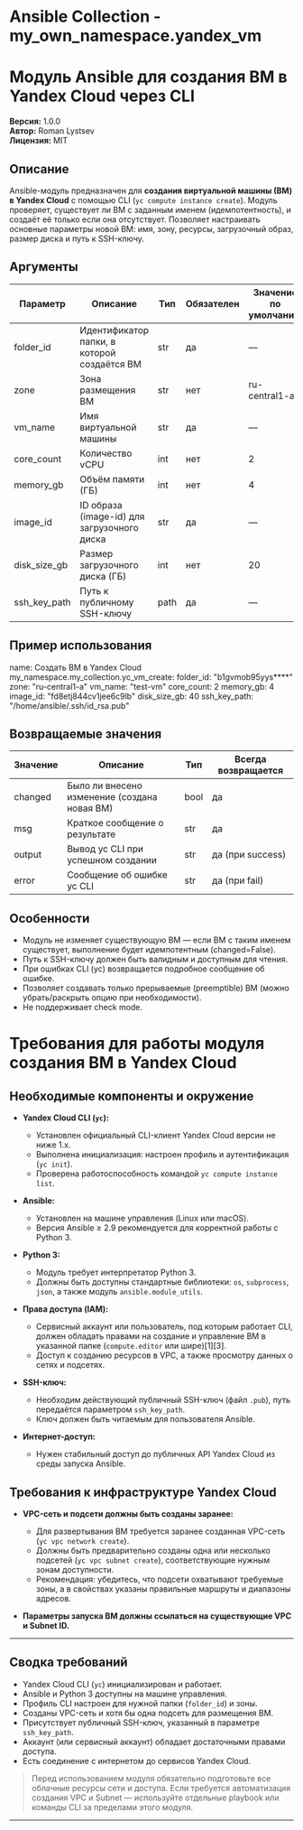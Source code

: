# Ansible Collection - my_own_namespace.yandex_vm

# Модуль Ansible для создания ВМ в Yandex Cloud через CLI

**Версия:** 1.0.0  
**Автор:** Roman Lystsev  
**Лицензия:** MIT

## Описание

Ansible-модуль предназначен для **создания виртуальной машины (ВМ) в Yandex Cloud** с помощью CLI (`yc compute instance create`). Модуль проверяет, существует ли ВМ с заданным именем (идемпотентность), и создаёт её только если она отсутствует. Позволяет настраивать основные параметры новой ВМ: имя, зону, ресурсы, загрузочный образ, размер диска и путь к SSH-ключу.

## Аргументы

| Параметр      | Описание                                           | Тип    | Обязателен | Значение по умолчанию |
|---------------|----------------------------------------------------|--------|------------|----------------------|
| folder_id     | Идентификатор папки, в которой создаётся ВМ        | str    | да         | —                    |
| zone          | Зона размещения ВМ                                 | str    | нет        | ru-central1-a        |
| vm_name       | Имя виртуальной машины                             | str    | да         | —                    |
| core_count    | Количество vCPU                                    | int    | нет        | 2                    |
| memory_gb     | Объём памяти (ГБ)                                  | int    | нет        | 4                    |
| image_id      | ID образа (image-id) для загрузочного диска        | str    | да         | —                    |
| disk_size_gb  | Размер загрузочного диска (ГБ)                     | int    | нет        | 20                   |
| ssh_key_path  | Путь к публичному SSH-ключу                        | path   | да         | —                    |

## Пример использования

name: Создать ВМ в Yandex Cloud
my_namespace.my_collection.yc_vm_create:
folder_id: "b1gvmob95yys****"
zone: "ru-central1-a"
vm_name: "test-vm"
core_count: 2
memory_gb: 4
image_id: "fd8etj844cv1jee6c9lb"
disk_size_gb: 40
ssh_key_path: "/home/ansible/.ssh/id_rsa.pub"

## Возвращаемые значения

| Значение  | Описание                                              | Тип   | Всегда возвращается |
|-----------|-------------------------------------------------------|-------|---------------------|
| changed   | Было ли внесено изменение (создана новая ВМ)          | bool  | да                  |
| msg       | Краткое сообщение о результате                        | str   | да                  |
| output    | Вывод yc CLI при успешном создании                    | str   | да (при success)    |
| error     | Сообщение об ошибке yc CLI                            | str   | да (при fail)       |

## Особенности

- Модуль не изменяет существующую ВМ — если ВМ с таким именем существует, выполнение будет идемпотентным (changed=False).
- Путь к SSH-ключу должен быть валидным и доступным для чтения.
- При ошибках CLI (yc) возвращается подробное сообщение об ошибке.
- Позволяет создавать только прерываемые (preemptible) ВМ (можно убрать/раскрыть опцию при необходимости).
- Не поддерживает check mode.

# Требования для работы модуля создания ВМ в Yandex Cloud

## Необходимые компоненты и окружение

- **Yandex Cloud CLI (`yc`):**
  - Установлен официальный CLI-клиент Yandex Cloud версии не ниже 1.x.
  - Выполнена инициализация: настроен профиль и аутентификация (`yc init`).
  - Проверена работоспособность командой `yc compute instance list`.

- **Ansible:**
  - Установлен на машине управления (Linux или macOS).
  - Версия Ansible ≥ 2.9 рекомендуется для корректной работы с Python 3.

- **Python 3:**
  - Модуль требует интерпретатор Python 3.
  - Должны быть доступны стандартные библиотеки: `os`, `subprocess`, `json`, а также модуль `ansible.module_utils`.

- **Права доступа (IAM):**
  - Сервисный аккаунт или пользователь, под которым работает CLI, должен обладать правами на создание и управление ВМ в указанной папке (`compute.editor` или шире)[1][3].
  - Доступ к созданию ресурсов в VPC, а также просмотру данных о сетях и подсетях.

- **SSH-ключ:**
  - Необходим действующий публичный SSH-ключ (файл `.pub`), путь передаётся параметром `ssh_key_path`.
  - Ключ должен быть читаемым для пользователя Ansible.

- **Интернет-доступ:**
  - Нужен стабильный доступ до публичных API Yandex Cloud из среды запуска Ansible.

## Требования к инфраструктуре Yandex Cloud

- **VPC-сеть и подсети должны быть созданы заранее:**
  - Для развертывания ВМ требуется заранее созданная VPC-сеть (`yc vpc network create`).
  - Должны быть предварительно созданы одна или несколько подсетей (`yc vpc subnet create`), соответствующие нужным зонам доступности.
  - Рекомендация: убедитесь, что подсети охватывают требуемые зоны, а в свойствах указаны правильные маршруты и диапазоны адресов.

- **Параметры запуска ВМ должны ссылаться на существующие VPC и Subnet ID.**

---

## Сводка требований

- Yandex Cloud CLI (`yc`) инициализирован и работает.
- Ansible и Python 3 доступны на машине управления.
- Профиль CLI настроен для нужной папки (`folder_id`) и зоны.
- Созданы VPC-сеть и хотя бы одна подсеть для размещения ВМ.
- Присутствует публичный SSH-ключ, указанный в параметре `ssh_key_path`.
- Аккаунт (или сервисный аккаунт) обладает достаточными правами доступа.
- Есть соединение с интернетом до сервисов Yandex Cloud.

> Перед использованием модуля обязательно подготовьте все облачные ресурсы сети и доступа. Если требуется автоматизация создания VPC и Subnet — используйте отдельные playbook или команды CLI за пределами этого модуля.

---
